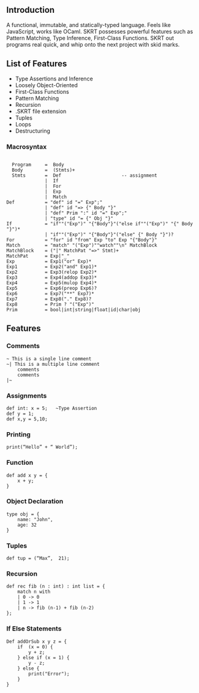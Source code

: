 ## Introduction
A functional, immutable, and statically-typed language. Feels like JavaScript, works like OCaml. SKRT possesses powerful features such as Pattern Matching, Type Inference, First-Class Functions. SKRT out programs real quick, and whip onto the next project with skid marks.

## List of Features

- Type Assertions and Inference
- Loosely Object-Oriented
- First-Class Functions
- Pattern Matching
- Recursion
- .SKRT file extension
- Tuples
- Loops
- Destructuring

### Macrosyntax
```

  Program     =  Body
  Body        =  (Stmts)+
  Stmts       =  Def                      -- assignment
              |  If                       
              |  For
              |  Exp
              |  Match
Def           = "def" id "=" Exp";"
              | "def" id "=> {" Body "}"
              | "def" Prim ":" id "=" Exp";"
              | "type" id "= {" Obj "}"
If            = "if""("Exp")" "{"Body"}"("else if""("Exp")" "{" Body "}")*
              | "if""("Exp")" "{"Body"}"("else" {" Body "}")?
For           = "for" id "from" Exp "to" Exp "{"Body"}"
Match         = "match" "("Exp")""watch""\n" MatchBlock
MatchBlock    = ("|" MatchPat "=>" Stmt)+
MatchPat      = Exp|"_"
Exp           = Exp1("or" Exp)*
Exp1          = Exp2("and" Exp1)*
Exp2          = Exp3(relop Exp2)*
Exp3          = Exp4(addop Exp3)*
Exp4          = Exp5(mulop Exp4)*
Exp5          = Exp6(preop Exp6)?
Exp6          = Exp7("**" Exp7)*
Exp7          = Exp8("." Exp8)?
Exp8          = Prim ? "("Exp")"
Prim          = bool|int|string|float|id|char|obj
```
## Features

### Comments

```
~ This is a single line comment
~| This is a multiple line comment
    comments
    comments
|~
```

### Assignments

```
def int: x = 5;   ~Type Assertion
def y = 1;
def x,y = 5,10;
```

### Printing
```
print(“Hello” + “ World”);
```

### Function
```
def add x y = {
    x + y;
}
```

### Object Declaration

```
type obj = {
    name: "John",
    age: 32
}
```

### Tuples

```
def tup = (“Max”,  21);
```

### Recursion

```
def rec fib (n : int) : int list = {
    match n with
    | 0 -> 0
    | 1 -> 1
    | n -> fib (n-1) + fib (n-2)
};
```

### If Else Statements
```
Def addOrSub x y z = {
    if  (x = 0) {
        y + z;
    } else if (x = 1) {
        y - z;
    } else {
        print("Error");
    }
}
```
